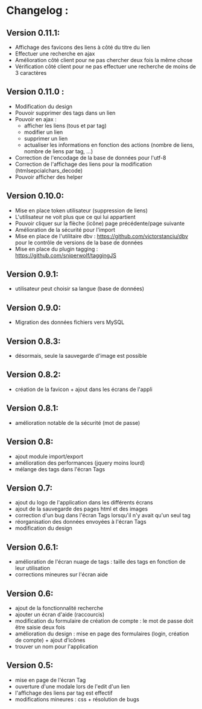 Changelog :
==========

Version 0.11.1:
---------------
- Affichage des favicons des liens à côté du titre du lien
- Effectuer une recherche en ajax
- Amélioration côté client pour ne pas chercher deux fois la même chose
- Vérification côté client pour ne pas effectuer une recherche de moins de 3 caractères

Version 0.11.0 :
----------------
- Modification du design
- Pouvoir supprimer des tags dans un lien
- Pouvoir en ajax :
	- afficher les liens (tous et par tag)
	- modifier un lien
	- supprimer un lien
	- actualiser les informations en fonction des actions (nombre de liens, nombre de liens par tag, ...)
- Correction de l'encodage de la base de données pour l'utf-8
- Correction de l'affichage des liens pour la modification (htmlsepcialchars_decode)
- Pouvoir afficher des helper

Version 0.10.0:
--------------
- Mise en place token utilisateur (suppression de liens) 
- L'utilisateur ne voit plus que ce qui lui appartient 
- Pouvoir cliquer sur la flèche (icône) page précédente/page suivante 
- Amélioration de la sécurité pour l'import
- Mise en place de l'utilitaire dbv : https://github.com/victorstanciu/dbv pour le contrôle de versions de la base de données
- Mise en place du plugin tagging : https://github.com/sniperwolf/taggingJS

Version 0.9.1:
--------------
- utilisateur peut choisir sa langue (base de données)

Version 0.9.0:
-------------
- Migration des données fichiers vers MySQL

Version 0.8.3:
--------------
- désormais, seule la sauvegarde d'image est possible

Version 0.8.2:
--------------
- création de la favicon + ajout dans les écrans de l'appli

Version 0.8.1:
--------------
- amélioration notable de la sécurité (mot de passe)

Version 0.8:
------------
- ajout module import/export
- amélioration des performances (jquery moins lourd)
- mélange des tags dans l'écran Tags

Version 0.7:
------------
- ajout du logo de l'application dans les différents écrans
- ajout de la sauvegarde des pages html et des images
- correction d'un bug dans l'écran Tags lorsqu'il n'y avait qu'un seul tag
- réorganisation des données envoyées à l'écran Tags
- modification du design

Version 0.6.1:
--------------
- amélioration de l'écran nuage de tags : taille des tags en fonction de leur utilisation
- corrections mineures sur l'écran aide

Version 0.6:
------------
- ajout de la fonctionnalité recherche
- ajouter un écran d'aide (raccourcis)
- modification du formulaire de création de compte : le mot de passe doit être saisie deux fois
- amélioration du design : mise en page des formulaires (login, création de compte) + ajout d'icônes
- trouver un nom pour l'application

Version 0.5:
------------
- mise en page de l'écran Tag
- ouverture d'une modale lors de l'edit d'un lien
- l'affichage des liens par tag est effectif
- modifications mineures : css + résolution de bugs
 